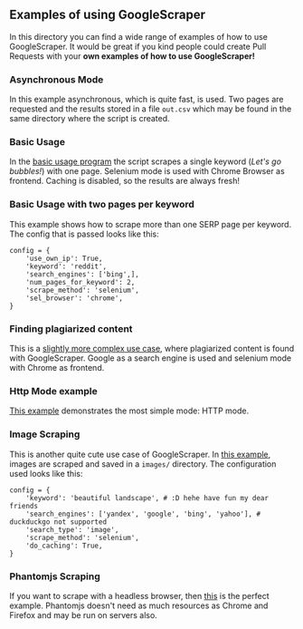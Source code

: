 ## Examples of using GoogleScraper

In this directory you can find a wide range of examples of how to use GoogleScraper. It would be 
great if you kind people could create Pull Requests with your **own examples of how to use GoogleScraper!**


### Asynchronous Mode

In this example asynchronous, which is quite fast, is used. Two pages are requested and the results
stored in a file `out.csv` which may be found in the same directory where the script is created.

### Basic Usage

In the [basic usage program](basic.py) the script scrapes a single keyword (*Let's go bubbles!*) with
one page. Selenium mode is used with Chrome Browser as frontend. Caching is disabled, so the results are
always fresh!

### Basic Usage with two pages per keyword

This example shows how to scrape more than one SERP page per keyword. The config that is passed
looks like this:

    config = {
        'use_own_ip': True,
        'keyword': 'reddit',
        'search_engines': ['bing',],
        'num_pages_for_keyword': 2,
        'scrape_method': 'selenium',
        'sel_browser': 'chrome',
    }


### Finding plagiarized content

This is a [slightly more complex use case](finding_plagiarized_content.py), where plagiarized content is found with GoogleScraper. Google as a search engine is used and selenium mode with
Chrome as frontend.


### Http Mode example

[This example](http_mode_example.py) demonstrates the most simple mode: HTTP mode.

### Image Scraping

This is another quite cute use case of GoogleScraper. In [this example](image_search.py), images are scraped and saved in a `images/` directory. The configuration used looks like this:

    config = {
        'keyword': 'beautiful landscape', # :D hehe have fun my dear friends
        'search_engines': ['yandex', 'google', 'bing', 'yahoo'], # duckduckgo not supported
        'search_type': 'image',
        'scrape_method': 'selenium',
        'do_caching': True,
    }
    
### Phantomjs Scraping

If you want to scrape with a headless browser, then [this](phantomjs_example.py) is the perfect example. Phantomjs doesn't need as much resources as Chrome and Firefox and may be run on servers also.